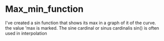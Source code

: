 # Max_min_function

I've created a sin function that shows its max in a graph of it of the curve.
the value 'max is marked.
The sine cardinal or sinus cardinalis sin() is often used in interpolation
